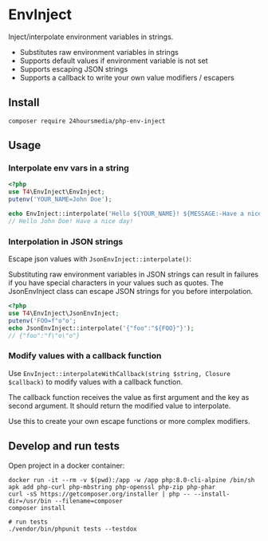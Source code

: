 # EnvInject

Inject/interpolate environment variables in strings.

- Substitutes raw environment variables in strings
- Supports default values if environment variable is not set
- Supports escaping JSON strings
- Supports a callback to write your own value modifiers / escapers

## Install

```
composer require 24hoursmedia/php-env-inject
```

## Usage

### Interpolate env vars in a string

```php
<?php
use T4\EnvInject\EnvInject;
putenv('YOUR_NAME=John Doe');

echo EnvInject::interpolate('Hello ${YOUR_NAME}! ${MESSAGE:-Have a nice day!}');
// Hello John Doe! Have a nice day!
```

### Interpolation in JSON strings

Escape json values with `JsonEnvInject::interpolate()`:

Substituting raw environment variables in JSON strings can result in failures
if you have special characters in your values such as quotes.
The JsonEnvInject class can escape JSON strings for you before interpolation.

```php
<?php
use T4\EnvInject\JsonEnvInject;
putenv('FOO=f"o"o';
echo JsonEnvInject::interpolate('{"foo":"${FOO}"}');
// {"foo":"f\"o\"o"}
```

### Modify values with a callback function

Use `EnvInject::interpolateWithCallback(string $string, Closure $callback)` to
modify values with a callback function.

The callback function receives the value as first argument and the key as second argument.
It should return the modified value to interpolate.

Use this to create your own escape functions or more complex modifiers.

## Develop and run tests

Open project in a docker container:

    docker run -it --rm -v $(pwd):/app -w /app php:8.0-cli-alpine /bin/sh
    apk add php-curl php-mbstring php-openssl php-zip php-phar
    curl -sS https://getcomposer.org/installer | php -- --install-dir=/usr/bin --filename=composer
    composer install

    # run tests
    ./vendor/bin/phpunit tests --testdox



